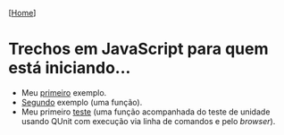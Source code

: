 \[[Home](https://github.com/kyriosdata/js)\]
# Trechos em JavaScript para quem está iniciando...

- Meu [primeiro](primeiro) exemplo.
- [Segundo](segundo) exemplo (uma função).
- Meu primeiro [teste](teste) (uma função acompanhada do teste de unidade usando QUnit com execução via linha de comandos e pelo _browser_).

